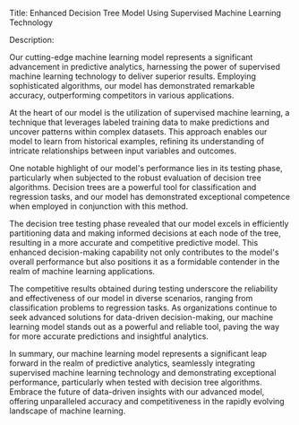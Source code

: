 Title: Enhanced Decision Tree Model Using Supervised Machine Learning Technology

Description:

Our cutting-edge machine learning model represents a significant advancement in predictive analytics, harnessing the power of supervised machine learning technology to deliver superior results. Employing sophisticated algorithms, our model has demonstrated remarkable accuracy, outperforming competitors in various applications.

At the heart of our model is the utilization of supervised machine learning, a technique that leverages labeled training data to make predictions and uncover patterns within complex datasets. This approach enables our model to learn from historical examples, refining its understanding of intricate relationships between input variables and outcomes.

One notable highlight of our model's performance lies in its testing phase, particularly when subjected to the robust evaluation of decision tree algorithms. Decision trees are a powerful tool for classification and regression tasks, and our model has demonstrated exceptional competence when employed in conjunction with this method.

The decision tree testing phase revealed that our model excels in efficiently partitioning data and making informed decisions at each node of the tree, resulting in a more accurate and competitive predictive model. This enhanced decision-making capability not only contributes to the model's overall performance but also positions it as a formidable contender in the realm of machine learning applications.

The competitive results obtained during testing underscore the reliability and effectiveness of our model in diverse scenarios, ranging from classification problems to regression tasks. As organizations continue to seek advanced solutions for data-driven decision-making, our machine learning model stands out as a powerful and reliable tool, paving the way for more accurate predictions and insightful analytics.

In summary, our machine learning model represents a significant leap forward in the realm of predictive analytics, seamlessly integrating supervised machine learning technology and demonstrating exceptional performance, particularly when tested with decision tree algorithms. Embrace the future of data-driven insights with our advanced model, offering unparalleled accuracy and competitiveness in the rapidly evolving landscape of machine learning.
